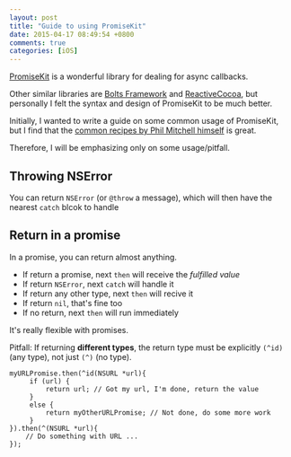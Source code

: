 ```yaml
---
layout: post
title: "Guide to using PromiseKit"
date: 2015-04-17 08:49:54 +0800
comments: true
categories: [iOS]
---
```


[PromiseKit](http://promisekit.org) is a wonderful library for dealing for async callbacks. 

Other similar libraries are [Bolts Framework](http://promisekit.org) and [ReactiveCocoa](https://github.com/ReactiveCocoa/ReactiveCocoa), but personally I felt the syntax and design of PromiseKit to be much better.

Initially, I wanted to write a guide on some common usage of PromiseKit, but I find that the [common recipes by Phil Mitchell himself](http://philmitchell.github.io/PromiseKit/) is great.

Therefore, I will be emphasizing only on some usage/pitfall.

<!-- more -->

## Throwing NSError

You can return `NSError` (or `@throw` a message), which will then have the nearest `catch` blcok to handle


## Return in a promise

In a promise, you can return almost anything.

- If return a promise, next `then` will receive the _fulfilled value_
- If return `NSError`, next `catch` will handle it
- If return any other type, next `then` will recive it
- If return `nil`, that's fine too
- If no return, next `then` will run immediately

It's really flexible with promises.

Pitfall: If returning **different types**, the return type must be explicitly `(^id)` (any type), not just `(^)` (no type).

```objc
myURLPromise.then(^id(NSURL *url){ 
     if (url) {
         return url; // Got my url, I'm done, return the value
     }
     else {
         return myOtherURLPromise; // Not done, do some more work
     }
}).then(^(NSURL *url){
    // Do something with URL ...
});
```

